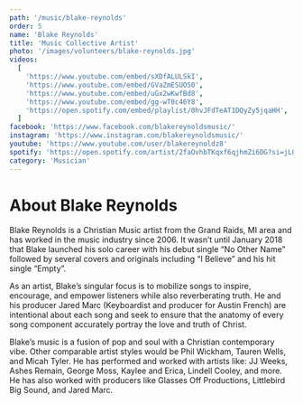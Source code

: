 ```yaml
---
path: '/music/blake-reynolds'
order: 5
name: 'Blake Reynolds'
title: 'Music Collective Artist'
photo: '/images/volunteers/blake-reynolds.jpg'
videos:
  [
    'https://www.youtube.com/embed/sXDfALULSkI',
    'https://www.youtube.com/embed/GVaZmESUOS0',
    'https://www.youtube.com/embed/uGx2wKwfBd8',
    'https://www.youtube.com/embed/gg-wT0c46Y8',
    'https://open.spotify.com/embed/playlist/0hvJFdTeAT1DQyZy5jqaHH',
  ]
facebook: 'https://www.facebook.com/blakereynoldsmusic/'
instagram: 'https://www.instagram.com/blakereynoldsmusic/'
youtube: 'https://www.youtube.com/user/blakereynoldz8'
spotify: 'https://open.spotify.com/artist/2faOvhbTKqxf6qjhmZi6DG?si=jL02CcGETc269PSnjpX4Ew'
category: 'Musician'
---
```


# About Blake Reynolds

Blake Reynolds is a Christian Music artist from the Grand Raids, MI area and has worked in the music industry since 2006. It wasn’t until January 2018 that Blake launched his solo career with his debut single “No Other Name” followed by several covers and originals including “I Believe” and his hit single “Empty”.

As an artist, Blake’s singular focus is to mobilize songs to inspire, encourage, and empower listeners while also reverberating truth. He and his producer Jared Marc (Keyboardist and producer for Austin French) are intentional about each song and seek to ensure that the anatomy of every song component accurately portray the love and truth of Christ.

Blake’s music is a fusion of pop and soul with a Christian contemporary vibe. Other comparable artist styles would be Phil Wickham, Tauren Wells, and Micah Tyler. He has performed and worked with artists like: JJ Weeks, Ashes Remain, George Moss, Kaylee and Erica, Lindell Cooley, and more. He has also worked with producers like Glasses Off Productions, Littlebird Big Sound, and Jared Marc.
